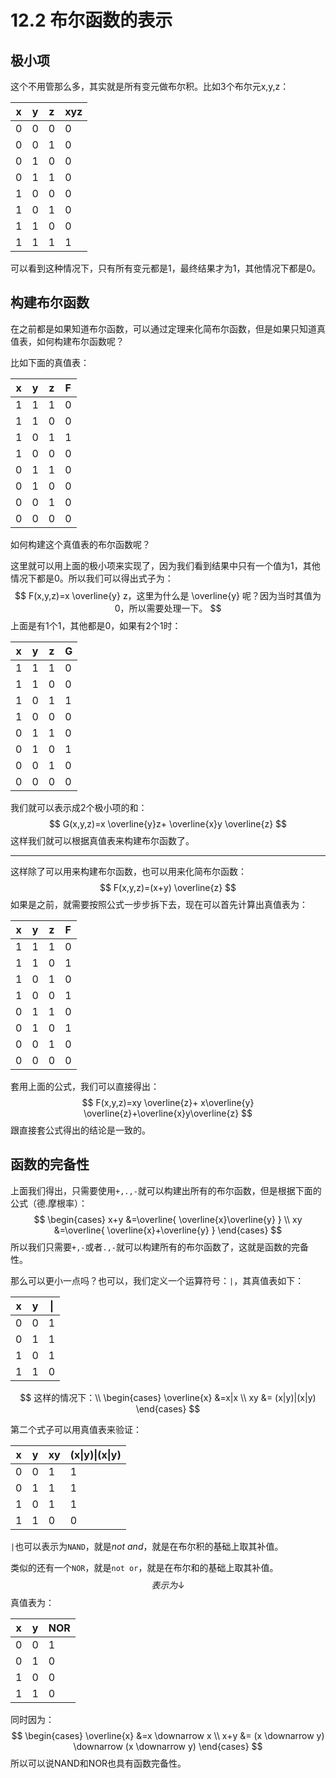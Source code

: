 # 12.2 布尔函数的表示

## 极小项

这个不用管那么多，其实就是所有变元做布尔积。比如3个布尔元x,y,z：

| x    | y    | z    | xyz  |
| ---- | ---- | ---- | ---- |
| 0    | 0    | 0    | 0    |
| 0    | 0    | 1    | 0    |
| 0    | 1    | 0    | 0    |
| 0    | 1    | 1    | 0    |
| 1    | 0    | 0    | 0    |
| 1    | 0    | 1    | 0    |
| 1    | 1    | 0    | 0    |
| 1    | 1    | 1    | 1    |

可以看到这种情况下，只有所有变元都是1，最终结果才为1，其他情况下都是0。

## 构建布尔函数

在之前都是如果知道布尔函数，可以通过定理来化简布尔函数，但是如果只知道真值表，如何构建布尔函数呢？

比如下面的真值表：

| x    | y    | z    | F    |
| ---- | ---- | ---- | ---- |
| 1    | 1    | 1    | 0    |
| 1    | 1    | 0    | 0    |
| 1    | 0    | 1    | 1    |
| 1    | 0    | 0    | 0    |
| 0    | 1    | 1    | 0    |
| 0    | 1    | 0    | 0    |
| 0    | 0    | 1    | 0    |
| 0    | 0    | 0    | 0    |

如何构建这个真值表的布尔函数呢？

这里就可以用上面的极小项来实现了，因为我们看到结果中只有一个值为1，其他情况下都是0。所以我们可以得出式子为：
$$
F(x,y,z)=x \overline{y} z，这里为什么是 \overline{y} 呢？因为当时其值为0，所以需要处理一下。
$$
上面是有1个1，其他都是0，如果有2个1时：

| x    | y    | z    | G    |
| ---- | ---- | ---- | ---- |
| 1    | 1    | 1    | 0    |
| 1    | 1    | 0    | 0    |
| 1    | 0    | 1    | 1    |
| 1    | 0    | 0    | 0    |
| 0    | 1    | 1    | 0    |
| 0    | 1    | 0    | 1    |
| 0    | 0    | 1    | 0    |
| 0    | 0    | 0    | 0    |

我们就可以表示成2个极小项的和：
$$
G(x,y,z)=x \overline{y}z+ \overline{x}y \overline{z}
$$
这样我们就可以根据真值表来构建布尔函数了。

---------

这样除了可以用来构建布尔函数，也可以用来化简布尔函数：
$$
F(x,y,z)=(x+y) \overline{z}
$$
如果是之前，就需要按照公式一步步拆下去，现在可以首先计算出真值表为：

| x    | y    | z    | F    |
| ---- | ---- | ---- | ---- |
| 1    | 1    | 1    | 0    |
| 1    | 1    | 0    | 1    |
| 1    | 0    | 1    | 0    |
| 1    | 0    | 0    | 1    |
| 0    | 1    | 1    | 0    |
| 0    | 1    | 0    | 1    |
| 0    | 0    | 1    | 0    |
| 0    | 0    | 0    | 0    |

套用上面的公式，我们可以直接得出：
$$
F(x,y,z)=xy \overline{z}+ x\overline{y} \overline{z}+\overline{x}y\overline{z}
$$
跟直接套公式得出的结论是一致的。

## 函数的完备性

上面我们得出，只需要使用`+,.,-`就可以构建出所有的布尔函数，但是根据下面的公式（德.摩根率）：
$$
\begin{cases}
x+y &=\overline{ \overline{x}\overline{y} } \\
xy &=\overline{ \overline{x}+\overline{y} }
\end{cases}
$$
所以我们只需要`+,-`或者`.,-`就可以构建所有的布尔函数了，这就是函数的完备性。

那么可以更小一点吗？也可以，我们定义一个运算符号：`|`，其真值表如下：

| x    | y    | \|   |
| ---- | ---- | ---- |
| 0    | 0    | 1    |
| 0    | 1    | 1    |
| 1    | 0    | 1    |
| 1    | 1    | 0    |

$$
这样的情况下：\\
\begin{cases}
\overline{x} &=x|x \\
xy &= (x|y)|(x|y)
\end{cases}
$$

第二个式子可以用真值表来验证：

| x    | y    | xy   | (x\|y)\|(x\|y) |
| ---- | ---- | ---- | -------------- |
| 0    | 0    | 1    | 1              |
| 0    | 1    | 1    | 1              |
| 1    | 0    | 1    | 1              |
| 1    | 1    | 0    | 0              |

`|`也可以表示为`NAND`，就是*not and*，就是在布尔积的基础上取其补值。

类似的还有一个`NOR`，就是`not or`，就是在布尔和的基础上取其补值。
$$
表示为 \downarrow
$$
真值表为：

| x    | y    | NOR  |
| ---- | ---- | ---- |
| 0    | 0    | 1    |
| 0    | 1    | 0    |
| 1    | 0    | 0    |
| 1    | 1    | 0    |

同时因为：
$$
\begin{cases}
\overline{x} &=x \downarrow x \\
x+y &= (x \downarrow y) \downarrow (x \downarrow y)
\end{cases}
$$
所以可以说NAND和NOR也具有函数完备性。